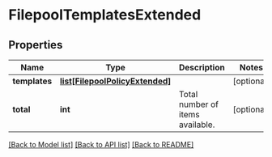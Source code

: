 # FilepoolTemplatesExtended

## Properties
Name | Type | Description | Notes
------------ | ------------- | ------------- | -------------
**templates** | [**list[FilepoolPolicyExtended]**](FilepoolPolicyExtended.md) |  | [optional] 
**total** | **int** | Total number of items available. | [optional] 

[[Back to Model list]](../README.md#documentation-for-models) [[Back to API list]](../README.md#documentation-for-api-endpoints) [[Back to README]](../README.md)


